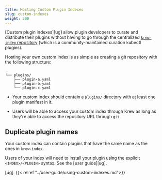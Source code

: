 ```yaml
---
title: Hosting Custom Plugin Indexes
slug: custom-indexes
weight: 500
---
```


[Custom plugin indexes][ug] allow plugin developers to curate and distribute their plugins without
having to go through the centralized [`krew-index`
repository](https://github.com/kubernetes-sigs/krew) (which is a
community-maintained curation kubectl plugins).

Hosting your own custom index is as simple as creating a git repository with the
following structure:

```text
.
└── plugins/
    ├── plugin-a.yaml
    ├── plugin-b.yaml
    └── plugin-c.yaml
```

- Your custom index should contain a `plugins/` directory with at least one plugin
manifest in it.

- Users will be able to access your custom index through Krew as long as they're
able to access the repository URL through `git`.

## Duplicate plugin names

Your custom index can contain plugins that have the same name as the ones in
`krew-index`.

Users of your index will need to install your plugin using the
explicit `<INDEX>/<PLUGIN>` syntax. See the [user guide][ug].

[ug]: {{< relref "../user-guide/using-custom-indexes.md">}}
